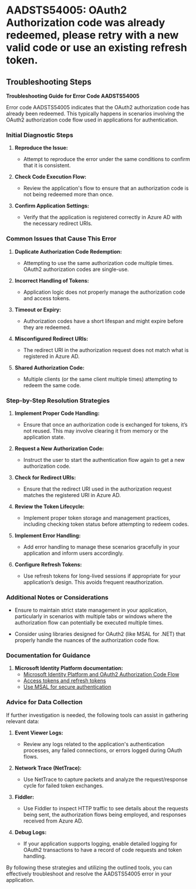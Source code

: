 # AADSTS54005: OAuth2 Authorization code was already redeemed, please retry with a new valid code or use an existing refresh token.


## Troubleshooting Steps
**Troubleshooting Guide for Error Code AADSTS54005**

Error code AADSTS54005 indicates that the OAuth2 authorization code has already been redeemed. This typically happens in scenarios involving the OAuth2 authorization code flow used in applications for authentication.

### Initial Diagnostic Steps

1. **Reproduce the Issue:**
   - Attempt to reproduce the error under the same conditions to confirm that it is consistent.
   
2. **Check Code Execution Flow:**
   - Review the application's flow to ensure that an authorization code is not being redeemed more than once.

3. **Confirm Application Settings:**
   - Verify that the application is registered correctly in Azure AD with the necessary redirect URIs.

### Common Issues that Cause This Error

1. **Duplicate Authorization Code Redemption:**
   - Attempting to use the same authorization code multiple times. OAuth2 authorization codes are single-use.

2. **Incorrect Handling of Tokens:**
   - Application logic does not properly manage the authorization code and access tokens.

3. **Timeout or Expiry:**
   - Authorization codes have a short lifespan and might expire before they are redeemed.

4. **Misconfigured Redirect URIs:**
   - The redirect URI in the authorization request does not match what is registered in Azure AD.

5. **Shared Authorization Code:**
   - Multiple clients (or the same client multiple times) attempting to redeem the same code.

### Step-by-Step Resolution Strategies

1. **Implement Proper Code Handling:**
   - Ensure that once an authorization code is exchanged for tokens, it’s not reused. This may involve clearing it from memory or the application state.

2. **Request a New Authorization Code:**
   - Instruct the user to start the authentication flow again to get a new authorization code.

3. **Check for Redirect URIs:**
   - Ensure that the redirect URI used in the authorization request matches the registered URI in Azure AD.

4. **Review the Token Lifecycle:**
   - Implement proper token storage and management practices, including checking token status before attempting to redeem codes.

5. **Implement Error Handling:**
   - Add error handling to manage these scenarios gracefully in your application and inform users accordingly.

6. **Configure Refresh Tokens:**
   - Use refresh tokens for long-lived sessions if appropriate for your application’s design. This avoids frequent reauthorization.

### Additional Notes or Considerations

- Ensure to maintain strict state management in your application, particularly in scenarios with multiple tabs or windows where the authorization flow can potentially be executed multiple times.

- Consider using libraries designed for OAuth2 (like MSAL for .NET) that properly handle the nuances of the authorization code flow.

### Documentation for Guidance

1. **Microsoft Identity Platform documentation:**
   - [Microsoft Identity Platform and OAuth2 Authorization Code Flow](https://docs.microsoft.com/en-us/azure/active-directory/develop/v2-oauth2-auth-code-flow)
   - [Access tokens and refresh tokens](https://docs.microsoft.com/en-us/azure/active-directory/develop/access-tokens)
   - [Use MSAL for secure authentication](https://docs.microsoft.com/en-us/azure/active-directory/develop/msal-overview)

### Advice for Data Collection

If further investigation is needed, the following tools can assist in gathering relevant data:

1. **Event Viewer Logs:**
   - Review any logs related to the application's authentication processes, any failed connections, or errors logged during OAuth flows.

2. **Network Trace (NetTrace):**
   - Use NetTrace to capture packets and analyze the request/response cycle for failed token exchanges.

3. **Fiddler:**
   - Use Fiddler to inspect HTTP traffic to see details about the requests being sent, the authorization flows being employed, and responses received from Azure AD.

4. **Debug Logs:**
   - If your application supports logging, enable detailed logging for OAuth2 transactions to have a record of code requests and token handling. 

By following these strategies and utilizing the outlined tools, you can effectively troubleshoot and resolve the AADSTS54005 error in your application.